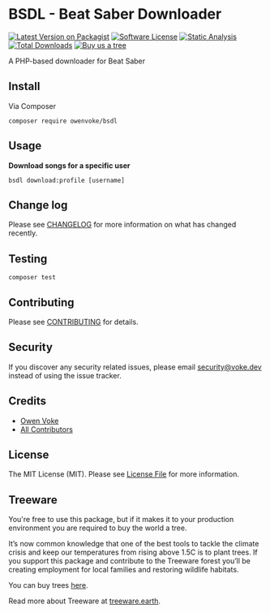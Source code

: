 # BSDL - Beat Saber Downloader

[![Latest Version on Packagist][ico-version]][link-packagist]
[![Software License][ico-license]](LICENSE.md)
[![Static Analysis][ico-static-analysis]][link-static-analysis]
[![Total Downloads][ico-downloads]][link-downloads]
[![Buy us a tree][ico-treeware-gifting]][link-treeware-gifting]

A PHP-based downloader for Beat Saber

## Install

Via Composer

```shell
composer require owenvoke/bsdl
```

## Usage

**Download songs for a specific user**

```shell
bsdl download:profile [username]
```

## Change log

Please see [CHANGELOG](CHANGELOG.md) for more information on what has changed recently.

## Testing

```shell
composer test
```

## Contributing

Please see [CONTRIBUTING](.github/CONTRIBUTING.md) for details.

## Security

If you discover any security related issues, please email security@voke.dev instead of using the issue tracker.

## Credits

- [Owen Voke][link-author]
- [All Contributors][link-contributors]

## License

The MIT License (MIT). Please see [License File](LICENSE.md) for more information.

## Treeware

You're free to use this package, but if it makes it to your production environment you are required to buy the world a tree.

It’s now common knowledge that one of the best tools to tackle the climate crisis and keep our temperatures from rising above 1.5C is to plant trees. If you support this package and contribute to the Treeware forest you’ll be creating employment for local families and restoring wildlife habitats.

You can buy trees [here][link-treeware-gifting].

Read more about Treeware at [treeware.earth][link-treeware].

[ico-version]: https://img.shields.io/packagist/v/owenvoke/bsdl.svg?style=flat-square
[ico-license]: https://img.shields.io/badge/license-MIT-brightgreen.svg?style=flat-square
[ico-static-analysis]: https://img.shields.io/github/actions/workflow/status/owenvoke/bsdl/static.yml?branch=main&style=flat-square&label=Static%20Analysis
[ico-downloads]: https://img.shields.io/packagist/dt/owenvoke/bsdl.svg?style=flat-square
[ico-treeware-gifting]: https://img.shields.io/badge/Treeware-%F0%9F%8C%B3-lightgreen?style=flat-square

[link-packagist]: https://packagist.org/packages/owenvoke/bsdl
[link-static-analysis]: https://github.com/owenvoke/bsdl/actions
[link-downloads]: https://packagist.org/packages/owenvoke/bsdl
[link-treeware]: https://treeware.earth
[link-treeware-gifting]: https://ecologi.com/owenvoke?gift-trees
[link-author]: https://github.com/owenvoke
[link-contributors]: ../../contributors
